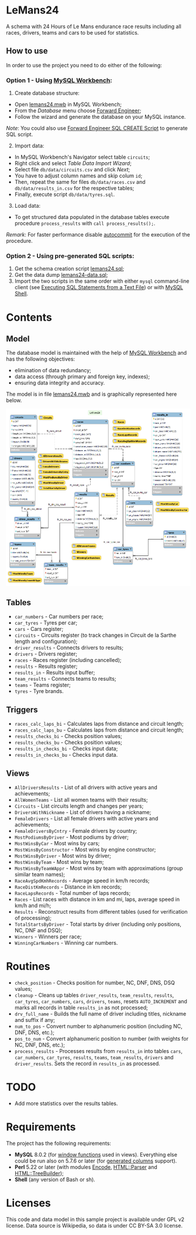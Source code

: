 # LeMans24

A schema with 24 Hours of Le Mans endurance race results including all races,
drivers, teams and cars to be used for statistics.

## How to use

In order to use the project you need to do either of the following:

### Option 1 - Using [MySQL Workbench](https://www.mysql.com/products/workbench/):

1. Create database structure:
  - Open [lemans24.mwb](db/model/lemans24.mwb) in MySQL Workbench;
  - From the _Database_ menu choose
  [Forward Engineer](https://dev.mysql.com/doc/workbench/en/wb-forward-engineering-live-server.html);
  - Follow the wizard and generate the database on your MySQL instance.

_Note_: You could also use
[Forward Engineer SQL CREATE Script](https://dev.mysql.com/doc/workbench/en/wb-forward-engineering-sql-scripts.html)
to generate SQL script.

2. Import data:
  - In MySQL Workbench's Navigator select table `circuits`;
  - Right click and select _Table Data Import Wizard_;
  - Select file `db/data/circuits.csv` and click _Next_;
  - You have to adjust column names and skip colum `id`;
  - Then, repeat the same for files `db/data/races.csv` and
  `db/data/results_in.csv` for the respective tables;
  - Finally, execute script `db/data/tyres.sql`.
3. Load data:
  - To get structured data populated in the database tables execute procedure
  `process_results` with `call process_results();`.

_Remark_: For faster performance disable
[autocommit](https://dev.mysql.com/doc/refman/8.0/en/innodb-autocommit-commit-rollback.html)
for the execution of the procedure.

### Option 2 - Using pre-generated SQL scripts:

1. Get the schema creation script [lemans24.sql](db/model/lemans24.sql);
2. Get the data dump [lemans24-data.sql](db/data/lemans24-data.sql);
3. Import the two scripts in the same order with either `mysql` command-line
  client (see
  [Executing SQL Statements from a Text File](https://dev.mysql.com/doc/refman/8.0/en/mysql-batch-commands.html))
  or with [MySQL Shell](https://dev.mysql.com/doc/mysql-shell/8.0/en/).

# Contents

## Model

The database model is maintained with the help of
[MySQL Workbench](https://www.mysql.com/products/workbench/) and has
the following objectives:

* elimination of data redundancy;
* data access (through primary and foreign key, indexes);
* ensuring data integrity and accuracy.

The model is in file [lemans24.mwb](db/model/lemans24.mwb) and is
graphically represented here below.

![LeMans24 Model](db/model/lemans24.png)

## Tables

* `car_numbers`    - Car numbers per race;
* `car_tyres`      - Tyres per car;
* `cars`           - Cars register;
* `circuits`       - Circuits register (to track changes in Circuit
  de la Sarthe length and configuration);
* `driver_results` - Connects drivers to results;
* `drivers`        - Drivers register;
* `races`          - Races register (including cancelled);
* `results`        - Results register;
* `results_in`     - Results input buffer;
* `team_results`   - Connects teams to results;
* `teams`          - Teams register;
* `tyres`          - Tyre brands.

## Triggers

* `races_calc_laps_bi`   - Calculates laps from distance and circuit length;
* `races_calc_laps_bu`   - Calculates laps from distance and circuit length;
* `results_checks_bi`    - Checks position values;
* `results_checks_bu`    - Checks position values;
* `results_in_checks_bi` - Checks input data;
* `results_in_checks_bu` - Checks input data.

## Views

* `AllDriversResults`     - List of all drivers with active years
  and achievements;
* `AllWomenTeams`         - List all women teams with their results;
* `Circuits`              - List circuits length and changes per years;
* `DriversWithNickname`   - List of drivers having a nickname;
* `FemaleDrivers`         - List all female drivers with active years
  and achievements;
* `FemaleDriversByCntry`  - Female drivers by country;
* `MostPodiumsByDriver`   - Most podiums by driver;
* `MostWinsByCar`         - Most wins by cars;
* `MostWinsByConstructor` - Most wins by engine constructor;
* `MostWinsByDriver`      - Most wins by driver;
* `MostWinsByTeam`        - Most wins by team;
* `MostWinsByTeamWAppr`   - Most wins by team with approximations (group
  similar team names);
* `RaceAvgSpdKmhRecords`  - Average speed in km/h records;
* `RaceDistKmRecords`     - Distance in km records;
* `RaceLapsRecords`       - Total number of laps records;
* `Races`                 - List races with distance in km and mi, laps,
  average speed in km/h and mi/h;
* `Results`               - Reconstruct results from different tables (used
  for verification of processing);
* `TotalStartsByDriver`   - Total starts by driver (including only positions,
  NC, DNF and DSQ);
* `Winners`               - Winners per race;
* `WinningCarNumbers`     - Winning car numbers.

# Routines

* `check_position`  - Checks position for number, NC, DNF, DNS, DSQ values;
* `cleanup`         - Cleans up tables `driver_results`, `team_results`,
  `results`, `car_tyres`, `car_numbers`, `cars`, `drivers`, `teams`,
   resets `AUTO_INCREMENT` and marks all records in table `results_in` as
   not processed;
* `drv_full_name`   - Builds the full name of driver including titles,
  nickname and suffix if any;
* `num_to_pos`      - Convert number to alphanumeric position (including NC,
  DNF, DNS, etc.);
* `pos_to_num`      - Convert alphanumeric position to number (with weights
  for NC, DNF, DNS, etc.);
* `process_results` - Processes results from `results_in` into tables `cars`,
  `car_numbers`, `car_tyres`, `results`, `teams`, `team_results`, `drivers`
  and `driver_results`. Sets the record in `results_in` as processed.

# TODO

* Add more statistics over the results tables.

# Requirements

The project has the following requirements:

* **MySQL** 8.0.2 (for
[window functions](https://dev.mysql.com/doc/refman/8.0/en/window-functions.html)
used in views). Everything else could be run also on 5.7.6 or later (for
[generated columns](https://dev.mysql.com/doc/refman/5.7/en/create-table-generated-columns.html)
support).
* **Perl** 5.22 or later (with modules
[Encode](https://metacpan.org/pod/Encode),
[HTML::Parser](https://metacpan.org/pod/HTML::Parser) and
[HTML::TreeBuilder](https://metacpan.org/pod/HTML::TreeBuilder));
* **Shell** (any version of Bash or sh).

# Licenses

This code and data model in this sample project is available under GPL v2
license. Data source is Wikipedia, so data is under CC BY-SA 3.0 license.
